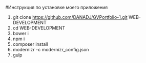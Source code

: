 #Инструкция по установке моего приложения

1. git clone https://github.com/DANADJ/GVPortfolio-1.git WEB-DEVELOPMENT
2. cd WEB-DEVELOPMENT
3. bower i
4. npm i
5. composer install
6. modernizr -c modernizr_config.json
7. gulp